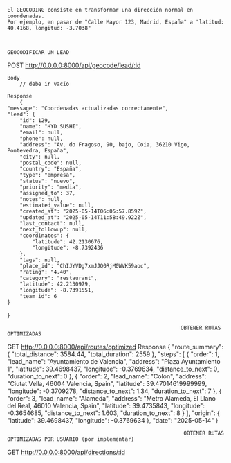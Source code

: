     
    El GEOCODING consiste en transformar una dirección normal en coordenadas.
    Por ejemplo, en pasar de "Calle Mayor 123, Madrid, España" a "latitud: 40.4168, longitud: -3.7038"

                                                           
                                                               GEOCODIFICAR UN LEAD

POST http://0.0.0.0:8000/api/geocode/lead/:id

    Body
        // debe ir vacío

    Response
        {
    "message": "Coordenadas actualizadas correctamente",
    "lead": {
        "id": 129,
        "name": "HYD SUSHI",
        "email": null,
        "phone": null,
        "address": "Av. do Fragoso, 90, bajo, Coia, 36210 Vigo, Pontevedra, España",
        "city": null,
        "postal_code": null,
        "country": "España",
        "type": "empresa",
        "status": "nuevo",
        "priority": "media",
        "assigned_to": 37,
        "notes": null,
        "estimated_value": null,
        "created_at": "2025-05-14T06:05:57.859Z",
        "updated_at": "2025-05-14T11:58:49.922Z",
        "last_contact": null,
        "next_followup": null,
        "coordinates": {
            "latitude": 42.2130676,
            "longitude": -8.7392436
        },
        "tags": null,
        "place_id": "ChIJYVDg7xmJJQ0RjM0WVK59aoc",
        "rating": "4.40",
        "category": "restaurant",
        "latitude": 42.2130979,
        "longitude": -8.7391551,
        "team_id": 6
    }
}

                                                            OBTENER RUTAS OPTIMIZADAS

GET http://0.0.0.0:8000/api/routes/optimized
    Response
        {
            "route_summary": {
                "total_distance": 3584.44,
                "total_duration": 2559
            },
            "steps": [
                {
                    "order": 1,
                    "lead_name": "Ayuntamiento de Valencia",
                    "address": "Plaza Ayuntamiento 1",
                    "latitude": 39.4698437,
                    "longitude": -0.3769634,
                    "distance_to_next": 0,
                    "duration_to_next": 0
                },
                {
                    "order": 2,
                    "lead_name": "Colón",
                    "address": "Ciutat Vella, 46004 Valencia, Spain",
                    "latitude": 39.47014619999999,
                    "longitude": -0.3709278,
                    "distance_to_next": 1.34,
                    "duration_to_next": 7
                },
                {
                    "order": 3,
                    "lead_name": "Alameda",
                    "address": "Metro Alameda, El Llano del Real, 46010 Valencia, Spain",
                    "latitude": 39.4735843,
                    "longitude": -0.3654685,
                    "distance_to_next": 1.603,
                    "duration_to_next": 8
                }
            ],
            "origin": {
                "latitude": 39.4698437,
                "longitude": -0.3769634
            },
            "date": "2025-05-14"
        }

                                                             OBTENER RUTAS OPTIMIZADAS POR USUARIO (por implementar)

GET http://0.0.0.0:8000/api/directions/:id
